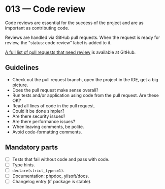 # 013 — Code review

Code reviews are essential for the success of the project and are as important as contributing code.

Reviews are handled via GitHub pull requests. When the request is ready for review, the "status: code review" label is 
added to it.

[A full list of pull requests that need review](https://github.com/search?q=org%3Ayiisoft+label%3A"status%3Acode+review"&state=open&type=Issues)
is available at GitHub.

## Guidelines

- Check out the pull request branch, open the project in the IDE, get a big picture.
- Does the pull request make sense overall?
- Run tests and/or application using code from the pull request. Are these OK? 
- Read all lines of code in the pull request.
- Could it be done simpler?
- Are there security issues?
- Are there performance issues?
- When leaving comments, be polite.
- Avoid code-formatting comments.

## Mandatory parts

- [ ] Tests that fail without code and pass with code.
- [ ] Type hints.
- [ ] `declare(strict_types=1)`.
- [ ] Documentation: phpdoc, yiisoft/docs.
- [ ] Changelog entry (if package is stable).
